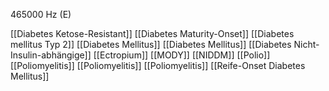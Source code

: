 465000 Hz (E)

[[Diabetes Ketose-Resistant]]
[[Diabetes Maturity-Onset]]
[[Diabetes mellitus Typ 2]]
[[Diabetes Mellitus]]
[[Diabetes Mellitus]]
[[Diabetes Nicht-Insulin-abhängige]]
[[Ectropium]]
[[MODY]]
[[NIDDM]]
[[Polio]]
[[Poliomyelitis]]
[[Poliomyelitis]]
[[Poliomyelitis]]
[[Reife-Onset Diabetes Mellitus]]